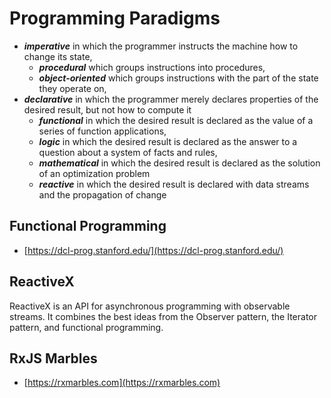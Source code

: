 # Programming Paradigms

* ___imperative___ in which the programmer instructs the machine how to change its state,
    * ___procedural___ which groups instructions into procedures, 
    * ___object-oriented___ which groups instructions with the part of the state they operate on,
* ___declarative___ in which the programmer merely declares properties of the desired result, but not how to compute it
    * ___functional___ in which the desired result is declared as the value of a series of function applications,
    * ___logic___ in which the desired result is declared as the answer to a question about a system of facts and rules,
    * ___mathematical___ in which the desired result is declared as the solution of an optimization problem
    * ___reactive___ in which the desired result is declared with data streams and the propagation of change

## Functional Programming
* [https://dcl-prog.stanford.edu/](https://dcl-prog.stanford.edu/)

## ReactiveX
ReactiveX is an API for asynchronous programming with observable streams. It combines the best ideas from the Observer pattern, the Iterator pattern, and functional programming.


## RxJS Marbles
* [https://rxmarbles.com](https://rxmarbles.com)
